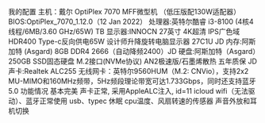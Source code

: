 我的配置
主机：戴尔 OptiPlex 7070 MFF微型机 （低压版配130W适配器）
BIOS:OptiPlex_7070_1.12.0（12 Jan 2022）
处理器:英特尔酷睿 i3-8100 (4核4线程/6MB/3.60 GHz/65W) TB
显示器:INNOCN 27英寸 4K超清 IPS广色域 HDR400 Type-c反向供电65W 设计师升降旋转电脑显示器 27C1U JD
内存:阿斯加特 (Asgard) 8GB DDR4 2666（自动降频2400）JD
硬盘:阿斯加特（Asgard）250GB SSD固态硬盘 M.2接口(NVMe协议) AN2极速版/石墨烯散热 五年质保 JD
声卡:Realtek ALC255
无线网卡：英特尔9560HUM（M.2: CNVio），支持2x2 MU-MIMO和160MHz频带，5Hz频段理论带宽可达1.733Gbps，同时还支持蓝牙5.0
功能情况
基本完美
声卡正常, 采用AppleALC注入, id=11
icloud
wifi（无法驱动）、蓝牙正常使用
usb、typec
休眠
cpu温度、风扇转速的传感器
声音外放和耳机切换
